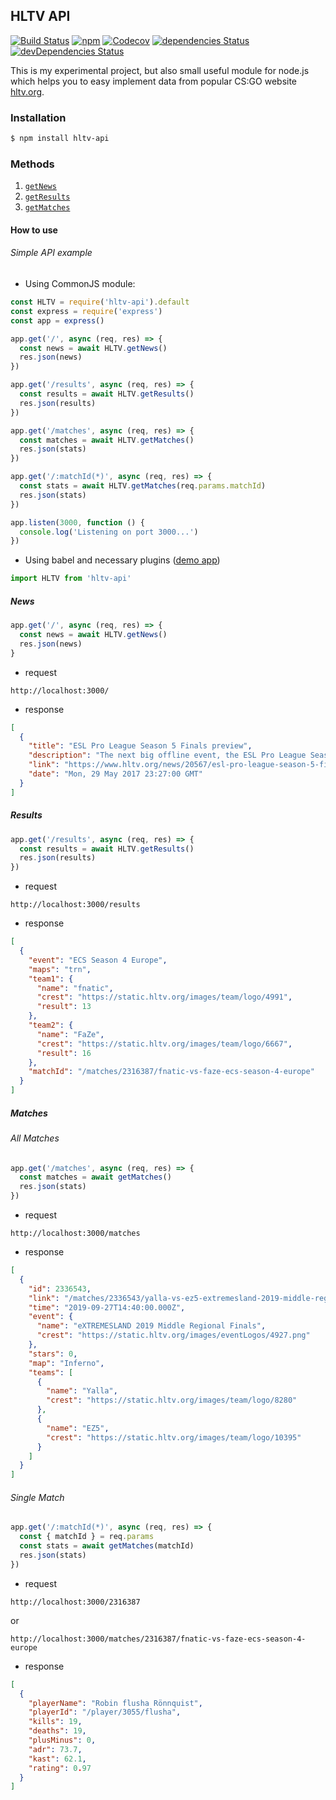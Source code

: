 ## HLTV API

[![Build Status](https://travis-ci.org/dajk/hltv-api.svg?branch=master)](https://travis-ci.org/dajk/hltv-api)
[![npm](https://img.shields.io/npm/v/hltv-api.svg)](http://npm.im/hltv-api)
[![Codecov](https://img.shields.io/codecov/c/github/dajk/hltv-api.svg?maxAge=2592000)](https://codecov.io/gh/dajk/hltv-api)
[![dependencies Status](https://david-dm.org/dajk/hltv-api/status.svg)](https://david-dm.org/dajk/hltv-api)
[![devDependencies Status](https://david-dm.org/dajk/hltv-api/dev-status.svg)](https://david-dm.org/dajk/hltv-api?type=dev)

This is my experimental project, but also small useful module for node.js which helps you to easy implement data from popular CS:GO website [hltv.org](http://www.hltv.org/).

### Installation

```bash
$ npm install hltv-api
```

### Methods

1. [`getNews`](#news)
2. [`getResults`](#results)
3. [`getMatches`](#matches)

#### How to use

###### Simple API example

- Using CommonJS module:

```js
const HLTV = require('hltv-api').default
const express = require('express')
const app = express()

app.get('/', async (req, res) => {
  const news = await HLTV.getNews()
  res.json(news)
})

app.get('/results', async (req, res) => {
  const results = await HLTV.getResults()
  res.json(results)
})

app.get('/matches', async (req, res) => {
  const matches = await HLTV.getMatches()
  res.json(stats)
})

app.get('/:matchId(*)', async (req, res) => {
  const stats = await HLTV.getMatches(req.params.matchId)
  res.json(stats)
})

app.listen(3000, function () {
  console.log('Listening on port 3000...')
})
```

- Using babel and necessary plugins ([demo app](/demo-app/index.js))

```js
import HLTV from 'hltv-api'
```

##### News

```js
app.get('/', async (req, res) => {
  const news = await HLTV.getNews()
  res.json(news)
}
```

- request

```
http://localhost:3000/
```

- response

```json
[
  {
    "title": "ESL Pro League Season 5 Finals preview",
    "description": "The next big offline event, the ESL Pro League Season 5 Finals, is kicking off tomorrow, May 30, with the round-robin group stage. We have put together a preview where we delve into each of the 12 teams taking part in the $750,000 tournament.",
    "link": "https://www.hltv.org/news/20567/esl-pro-league-season-5-finals-preview",
    "date": "Mon, 29 May 2017 23:27:00 GMT"
  }
]
```

##### Results

```js
app.get('/results', async (req, res) => {
  const results = await HLTV.getResults()
  res.json(results)
})
```

- request

```
http://localhost:3000/results
```

- response

```json
[
  {
    "event": "ECS Season 4 Europe",
    "maps": "trn",
    "team1": {
      "name": "fnatic",
      "crest": "https://static.hltv.org/images/team/logo/4991",
      "result": 13
    },
    "team2": {
      "name": "FaZe",
      "crest": "https://static.hltv.org/images/team/logo/6667",
      "result": 16
    },
    "matchId": "/matches/2316387/fnatic-vs-faze-ecs-season-4-europe"
  }
]
```

##### Matches

###### All Matches

```js
app.get('/matches', async (req, res) => {
  const matches = await getMatches()
  res.json(stats)
})
```

- request

```
http://localhost:3000/matches
```

- response

```json
[
  {
    "id": 2336543,
    "link": "/matches/2336543/yalla-vs-ez5-extremesland-2019-middle-regional-finals",
    "time": "2019-09-27T14:40:00.000Z",
    "event": {
      "name": "eXTREMESLAND 2019 Middle Regional Finals",
      "crest": "https://static.hltv.org/images/eventLogos/4927.png"
    },
    "stars": 0,
    "map": "Inferno",
    "teams": [
      {
        "name": "Yalla",
        "crest": "https://static.hltv.org/images/team/logo/8280"
      },
      {
        "name": "EZ5",
        "crest": "https://static.hltv.org/images/team/logo/10395"
      }
    ]
  }
]
```

###### Single Match

```js
app.get('/:matchId(*)', async (req, res) => {
  const { matchId } = req.params
  const stats = await getMatches(matchId)
  res.json(stats)
})
```

- request

```
http://localhost:3000/2316387
```

or

```
http://localhost:3000/matches/2316387/fnatic-vs-faze-ecs-season-4-europe
```

- response

```json
[
  {
    "playerName": "Robin flusha Rönnquist",
    "playerId": "/player/3055/flusha",
    "kills": 19,
    "deaths": 19,
    "plusMinus": 0,
    "adr": 73.7,
    "kast": 62.1,
    "rating": 0.97
  }
]
```

